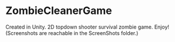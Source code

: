 # ZombieCleanerGame

Created in Unity. 2D topdown shooter survival zombie game. Enjoy! 
(Screenshots are reachable in the ScreenShots folder.)
